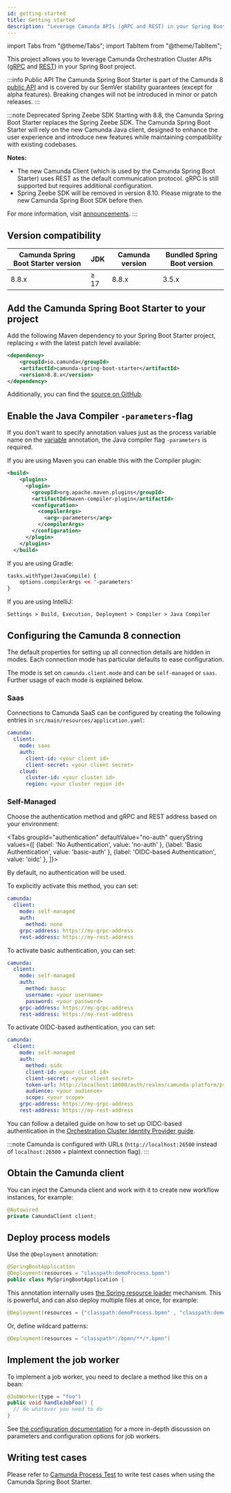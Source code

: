 ```yaml
---
id: getting-started
title: Getting started
description: "Leverage Camunda APIs (gRPC and REST) in your Spring Boot project."
---
```


import Tabs from "@theme/Tabs";
import TabItem from "@theme/TabItem";

This project allows you to leverage Camunda Orchestration Cluster APIs ([gRPC](/apis-tools/zeebe-api/grpc.md) and [REST](/apis-tools/orchestration-cluster-api-rest/orchestration-cluster-api-rest-overview.md)) in your Spring Boot project.

:::info Public API
The Camunda Spring Boot Starter is part of the Camunda 8 [public API](/reference/public-api.md) and is covered by our SemVer stability guarantees (except for alpha features). Breaking changes will not be introduced in minor or patch releases.
:::

:::note Deprecated Spring Zeebe SDK
Starting with 8.8, the Camunda Spring Boot Starter replaces the Spring Zeebe SDK. The Camunda Spring Boot Starter will rely on the new Camunda Java client,
designed to enhance the user experience and introduce new features while maintaining compatibility with existing codebases.

**Notes:**

- The new Camunda Client (which is used by the Camunda Spring Boot Starter) uses REST as the default communication protocol. gRPC is still supported but requires additional configuration.
- Spring Zeebe SDK will be removed in version 8.10. Please migrate to the new Camunda Spring Boot SDK before then.

For more information, visit [announcements](/reference/announcements-release-notes/880/880-announcements.md#camunda-java-client-and-camunda-spring-boot-starter).
:::

## Version compatibility

| Camunda Spring Boot Starter version | JDK  | Camunda version | Bundled Spring Boot version |
| ----------------------------------- | ---- | --------------- | --------------------------- |
| 8.8.x                               | ≥ 17 | 8.8.x           | 3.5.x                       |

## Add the Camunda Spring Boot Starter to your project

Add the following Maven dependency to your Spring Boot Starter project, replacing `x` with the latest patch level available:

```xml
<dependency>
    <groupId>io.camunda</groupId>
    <artifactId>camunda-spring-boot-starter</artifactId>
    <version>8.8.x</version>
</dependency>
```

Additionally, you can find the [source on GitHub](https://github.com/camunda/camunda/tree/main/clients/spring-boot-starter-camunda-sdk/src/main).

## Enable the Java Compiler `-parameters`-flag

If you don't want to specify annotation values just as the process variable name on the [variable](configuration.md#using-variable) annotation, the Java compiler flag `-parameters` is required.

If you are using Maven you can enable this with the Compiler plugin:

```xml
<build>
    <plugins>
      <plugin>
        <groupId>org.apache.maven.plugins</groupId>
        <artifactId>maven-compiler-plugin</artifactId>
        <configuration>
          <compilerArgs>
            <arg>-parameters</arg>
          </compilerArgs>
        </configuration>
      </plugin>
    </plugins>
  </build>
```

If you are using Gradle:

```xml
tasks.withType(JavaCompile) {
    options.compilerArgs << '-parameters'
}
```

If you are using IntelliJ:

```agsl
Settings > Build, Execution, Deployment > Compiler > Java Compiler
```

## Configuring the Camunda 8 connection

The default properties for setting up all connection details are hidden in modes. Each connection mode has particular defaults to ease configuration.

The mode is set on `camunda.client.mode` and can be `self-managed` or `saas`. Further usage of each mode is explained below.

### Saas

Connections to Camunda SaaS can be configured by creating the following entries in `src/main/resources/application.yaml`:

```yaml
camunda:
  client:
    mode: saas
    auth:
      client-id: <your client id>
      client-secret: <your client secret>
    cloud:
      cluster-id: <your cluster id>
      region: <your cluster region id>
```

### Self-Managed

Choose the authentication method and gRPC and REST address based on your environment:

<Tabs groupId="authentication" defaultValue="no-auth" queryString values={[
{label: 'No Authentication', value: 'no-auth' },
{label: 'Basic Authentication', value: 'basic-auth' },
{label: 'OIDC-based Authentication', value: 'oidc' },
]}>

<TabItem value="no-auth">
By default, no authentication will be used.

To explicitly activate this method, you can set:

```yaml
camunda:
  client:
    mode: self-managed
    auth:
      method: none
    grpc-address: https://my-grpc-address
    rest-address: https://my-rest-address
```

</TabItem>
<TabItem value="basic-auth">
To activate basic authentication, you can set:

```yaml
camunda:
  client:
    mode: self-managed
    auth:
      method: basic
      username: <your username>
      password: <your password>
    grpc-address: https://my-grpc-address
    rest-address: https://my-rest-address
```

</TabItem>
<TabItem value="oidc">
To activate OIDC-based authentication, you can set:

```yaml
camunda:
  client:
    mode: self-managed
    auth:
      method: oidc
      client-id: <your client id>
      client-secret: <your client secret>
      token-url: http://localhost:18080/auth/realms/camunda-platform/protocol/openid-connect/token
      audience: <your audience>
      scope: <your scope>
    grpc-address: https://my-grpc-address
    rest-address: https://my-rest-address
```

You can follow a detailed guide on how to set up OIDC-based authentication in the [Orchestration Cluster Identity Provider guide](/self-managed/components/orchestration-cluster/identity/connect-external-identity-provider.md).
</TabItem>
</Tabs>

:::note
Camunda is configured with URLs (`http://localhost:26500` instead of `localhost:26500` + plaintext connection flag).
:::

## Obtain the Camunda client

You can inject the Camunda client and work with it to create new workflow instances, for example:

```java
@Autowired
private CamundaClient client;
```

## Deploy process models

Use the `@Deployment` annotation:

```java
@SpringBootApplication
@Deployment(resources = "classpath:demoProcess.bpmn")
public class MySpringBootApplication {
```

This annotation internally uses [the Spring resource loader](https://docs.spring.io/spring-framework/reference/core/resources.html) mechanism. This is powerful, and can also deploy multiple files at once, for example:

```java
@Deployment(resources = {"classpath:demoProcess.bpmn" , "classpath:demoProcess2.bpmn"})
```

Or, define wildcard patterns:

```java
@Deployment(resources = "classpath*:/bpmn/**/*.bpmn")
```

## Implement the job worker

To implement a job worker, you need to declare a method like this on a bean:

```java
@JobWorker(type = "foo")
public void handleJobFoo() {
  // do whatever you need to do
}
```

See [the configuration documentation](/apis-tools/camunda-spring-boot-starter/configuration.md) for a more in-depth discussion on parameters and configuration options for job workers.

## Writing test cases

Please refer to [Camunda Process Test](../testing/getting-started.md) to write test cases when using the Camunda Spring Boot Starter.
